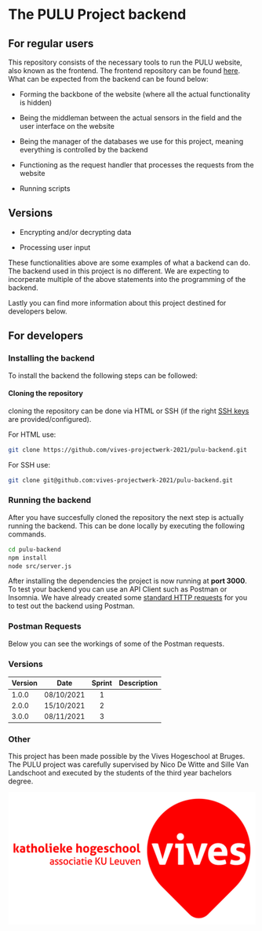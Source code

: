 # The PULU Project backend

## For regular users

This repository consists of the necessary tools to run the PULU website, also known as the frontend. The frontend repository can be found [here](https://github.com/vives-projectwerk-2021/pulu-frontend). What can be expected from the backend can be found below:

- Forming the backbone of the website (where all the actual functionality is hidden)

- Being the middleman between the actual sensors in the field and the user interface on the website

- Being the manager of the databases we use for this project, meaning everything is controlled by the backend

- Functioning as the request handler that processes the requests from the website

- Running scripts

## Versions

- Encrypting and/or decrypting data

- Processing user input

These functionalities above are some examples of what a backend can do. The backend used in this project is no different. We are expecting to incorperate multiple of the above statements into the programming of the backend.

Lastly you can find more information about this project destined for developers below.

## For developers

### Installing the backend

To install the backend the following steps can be followed:

#### Cloning the repository

cloning the repository can be done via HTML or SSH (if the right [SSH keys](https://docs.github.com/en/authentication/connecting-to-github-with-ssh/adding-a-new-ssh-key-to-your-github-account) are provided/configured).

For HTML use:

```bash
git clone https://github.com/vives-projectwerk-2021/pulu-backend.git 
```

For SSH use:

```bash
git clone git@github.com:vives-projectwerk-2021/pulu-backend.git
```

### Running the backend

After you have succesfully cloned the repository the next step is actually running the backend. This can be done locally by executing the following commands.

```bash
cd pulu-backend
npm install
node src/server.js
```

After installing the dependencies the project is now running at **port 3000**. To test your backend you can use an API Client such as Postman or Insomnia. We have already created some [standard HTTP requests](#postman-requests) for you to test out the backend using Postman.

### Postman Requests

Below you can see the workings of some of the Postman requests.

### Versions

| Version | Date       | Sprint |  Description   |
|:--------|:----------:|:------:|----------------|
| 1.0.0   | 08/10/2021 |    1   |                |
| 2.0.0   | 15/10/2021 |    2   |                |
| 3.0.0   | 08/11/2021 |    3   |                |

### Other

This project has been made possible by the Vives Hogeschool at Bruges. The PULU project was carefully supervised by Nico De Witte and Sille Van Landschoot and executed by the students of the third year bachelors degree.

![Vives Logo](img/vives_logo.jpg)
